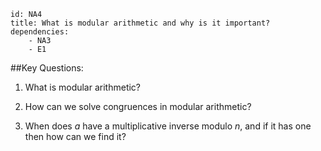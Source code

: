 ````
id: NA4
title: What is modular arithmetic and why is it important?
dependencies: 
    - NA3
    - E1
````
##Key Questions:

1. What is modular arithmetic?

1. How can we solve congruences in modular arithmetic?

1. When does $a$ have a multiplicative inverse modulo $n$, and if it has one then how can we find it?
